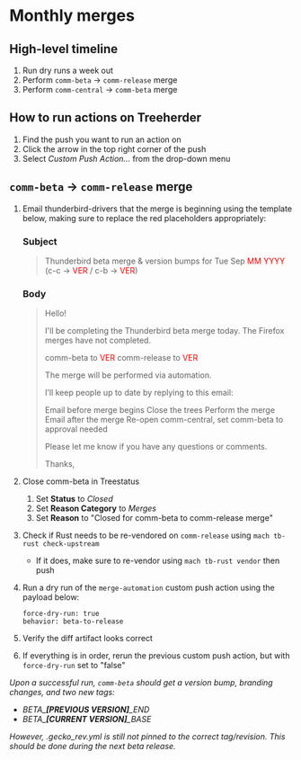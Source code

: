 # Monthly merges

## High-level timeline

1. Run dry runs a week out
2. Perform `comm-beta` -> `comm-release` merge
3. Perform `comm-central` -> `comm-beta` merge

## How to run actions on Treeherder

1. Find the push you want to run an action on
2. Click the arrow in the top right corner of the push
3. Select *Custom Push Action...* from the drop-down menu

## `comm-beta` -> `comm-release` merge

1. Email thunderbird-drivers that the merge is beginning using the template below, making sure to replace the red placeholders appropriately:

   ### Subject
   > Thunderbird beta merge & version bumps for Tue Sep <span style="color:red;">MM</span> <span style="color:red;">YYYY</span> (c-c -> <span style="color:red;">VER</span> / c-b -> <span style="color:red;">VER</span>)

   ### Body
   > Hello!
   >
   > I'll be completing the Thunderbird beta merge today. The Firefox merges have not completed.
   >
   >   comm-beta to <span style="color:red;">VER</span>
   >   comm-release to <span style="color:red;">VER</span>
   >
   > The merge will be performed via automation.
   >
   > I’ll keep people up to date by replying to this email:
   >
   >   Email before merge begins
   >   Close the trees
   >   Perform the merge
   >   Email after the merge
   >   Re-open comm-central, set comm-beta to approval needed
   >
   > Please let me know if you have any questions or comments.
   >
   > Thanks,

2. Close comm-beta in Treestatus
	1. Set **Status** to *Closed*
	2. Set **Reason Category** to *Merges*
	2. Set **Reason** to "Closed for comm-beta to comm-release merge"

3. Check if Rust needs to be re-vendored on `comm-release` using `mach tb-rust check-upstream`
	* If it does, make sure to re-vendor using `mach tb-rust vendor` then push

4. Run a dry run of the `merge-automation` custom push action using the payload below:
	
	```
	force-dry-run: true
	behavior: beta-to-release
	```

5. Verify the diff artifact looks correct

6. If everything is in order, rerun the previous custom push action, but with `force-dry-run` set to "false"

*Upon a successful run, `comm-beta` should get a version bump, branding changes, and two new tags:*

* *BETA\_**[PREVIOUS VERSION]**\_END*
* *BETA\_**[CURRENT VERSION]**\_BASE*

*However, .gecko_rev.yml is still not pinned to the correct tag/revision. This should be done during the next beta release.*
